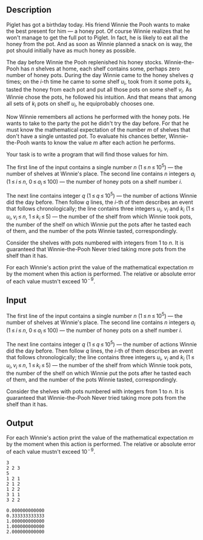 ## Description

<div><p>Piglet has got a birthday today. His friend Winnie the Pooh wants to make the best present for him — a honey pot. Of course Winnie realizes that he won't manage to get the full pot to Piglet. In fact, he is likely to eat all the honey from the pot. And as soon as Winnie planned a snack on is way, the pot should initially have as much honey as possible. </p><p>The day before Winnie the Pooh replenished his honey stocks. Winnie-the-Pooh has <span class="tex-span"><i>n</i></span> shelves at home, each shelf contains some, perhaps zero number of honey pots. During the day Winnie came to the honey shelves <span class="tex-span"><i>q</i></span> times; on the <span class="tex-span"><i>i</i></span>-th time he came to some shelf <span class="tex-span"><i>u</i><sub class="lower-index"><i>i</i></sub></span>, took from it some pots <span class="tex-span"><i>k</i><sub class="lower-index"><i>i</i></sub></span>, tasted the honey from each pot and put all those pots on some shelf <span class="tex-span"><i>v</i><sub class="lower-index"><i>i</i></sub></span>. As Winnie chose the pots, he followed his intuition. And that means that among all sets of <span class="tex-span"><i>k</i><sub class="lower-index"><i>i</i></sub></span> pots on shelf <span class="tex-span"><i>u</i><sub class="lower-index"><i>i</i></sub></span>, he equiprobably chooses one.</p><p>Now Winnie remembers all actions he performed with the honey pots. He wants to take to the party the pot he didn't try the day before. For that he must know the mathematical expectation of the number <span class="tex-span"><i>m</i></span> of shelves that don't have a single <span class="tex-font-style-bf">untasted pot</span>. To evaluate his chances better, Winnie-the-Pooh wants to know the value <span class="tex-span"><i>m</i></span> after each action he performs.</p><p>Your task is to write a program that will find those values for him.</p></div><div class="input-specification"><p>The first line of the input contains a single number <span class="tex-span"><i>n</i></span> (<span class="tex-span">1 ≤ <i>n</i> ≤ 10<sup class="upper-index">5</sup></span>) — the number of shelves at Winnie's place. The second line contains <span class="tex-span"><i>n</i></span> integers <span class="tex-span"><i>a</i><sub class="lower-index"><i>i</i></sub></span> (<span class="tex-span">1 ≤ <i>i</i> ≤ <i>n</i></span>, <span class="tex-span">0 ≤ <i>a</i><sub class="lower-index"><i>i</i></sub> ≤ 100</span>) — the number of honey pots on a shelf number <span class="tex-span"><i>i</i></span>. </p><p>The next line contains integer <span class="tex-span"><i>q</i></span> (<span class="tex-span">1 ≤ <i>q</i> ≤ 10<sup class="upper-index">5</sup></span>) — the number of actions Winnie did the day before. Then follow <span class="tex-span"><i>q</i></span> lines, the <span class="tex-span"><i>i</i></span>-th of them describes an event that follows chronologically; the line contains three integers <span class="tex-span"><i>u</i><sub class="lower-index"><i>i</i></sub></span>, <span class="tex-span"><i>v</i><sub class="lower-index"><i>i</i></sub></span> and <span class="tex-span"><i>k</i><sub class="lower-index"><i>i</i></sub></span> (<span class="tex-span">1 ≤ <i>u</i><sub class="lower-index"><i>i</i></sub>, <i>v</i><sub class="lower-index"><i>i</i></sub> ≤ <i>n</i></span>, <span class="tex-span">1 ≤ <i>k</i><sub class="lower-index"><i>i</i></sub> ≤ 5</span>) — the number of the shelf from which Winnie took pots, the number of the shelf on which Winnie put the pots after he tasted each of them, and the number of the pots Winnie tasted, correspondingly.</p><p>Consider the shelves with pots numbered with integers from 1 to <span class="tex-span"><i>n</i></span>. It is guaranteed that Winnie-the-Pooh Never tried taking more pots from the shelf than it has.</p></div><div class="output-specification"><p>For each Winnie's action print the value of the mathematical expectation <span class="tex-span"><i>m</i></span> by the moment when this action is performed. The relative or absolute error of each value mustn't exceed <span class="tex-span">10<sup class="upper-index"> - 9</sup></span>.</p></div>

## Input

<p>The first line of the input contains a single number <span class="tex-span"><i>n</i></span> (<span class="tex-span">1 ≤ <i>n</i> ≤ 10<sup class="upper-index">5</sup></span>) — the number of shelves at Winnie's place. The second line contains <span class="tex-span"><i>n</i></span> integers <span class="tex-span"><i>a</i><sub class="lower-index"><i>i</i></sub></span> (<span class="tex-span">1 ≤ <i>i</i> ≤ <i>n</i></span>, <span class="tex-span">0 ≤ <i>a</i><sub class="lower-index"><i>i</i></sub> ≤ 100</span>) — the number of honey pots on a shelf number <span class="tex-span"><i>i</i></span>. </p><p>The next line contains integer <span class="tex-span"><i>q</i></span> (<span class="tex-span">1 ≤ <i>q</i> ≤ 10<sup class="upper-index">5</sup></span>) — the number of actions Winnie did the day before. Then follow <span class="tex-span"><i>q</i></span> lines, the <span class="tex-span"><i>i</i></span>-th of them describes an event that follows chronologically; the line contains three integers <span class="tex-span"><i>u</i><sub class="lower-index"><i>i</i></sub></span>, <span class="tex-span"><i>v</i><sub class="lower-index"><i>i</i></sub></span> and <span class="tex-span"><i>k</i><sub class="lower-index"><i>i</i></sub></span> (<span class="tex-span">1 ≤ <i>u</i><sub class="lower-index"><i>i</i></sub>, <i>v</i><sub class="lower-index"><i>i</i></sub> ≤ <i>n</i></span>, <span class="tex-span">1 ≤ <i>k</i><sub class="lower-index"><i>i</i></sub> ≤ 5</span>) — the number of the shelf from which Winnie took pots, the number of the shelf on which Winnie put the pots after he tasted each of them, and the number of the pots Winnie tasted, correspondingly.</p><p>Consider the shelves with pots numbered with integers from 1 to <span class="tex-span"><i>n</i></span>. It is guaranteed that Winnie-the-Pooh Never tried taking more pots from the shelf than it has.</p>

## Output

<p>For each Winnie's action print the value of the mathematical expectation <span class="tex-span"><i>m</i></span> by the moment when this action is performed. The relative or absolute error of each value mustn't exceed <span class="tex-span">10<sup class="upper-index"> - 9</sup></span>.</p>





```input1
3
2 2 3
5
1 2 1
2 1 2
1 2 2
3 1 1
3 2 2

```




```output1
0.000000000000
0.333333333333
1.000000000000
1.000000000000
2.000000000000

```


